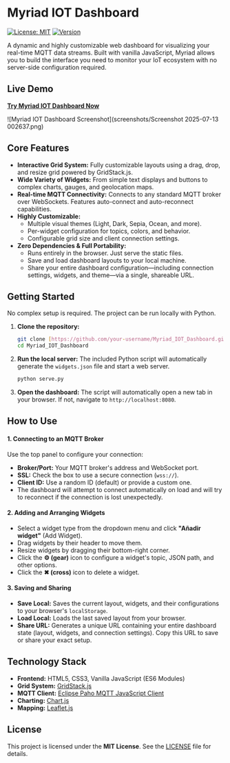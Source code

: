 # Myriad IOT Dashboard

[![License: MIT](https://img.shields.io/badge/License-MIT-yellow.svg)](https://opensource.org/licenses/MIT)
[![Version](https://img.shields.io/badge/version-1.0.0-blue.svg)](https://github.com/your-username/Myriad_IOT_Dashboard)

A dynamic and highly customizable web dashboard for visualizing your real-time MQTT data streams. Built with vanilla JavaScript, Myriad allows you to build the interface you need to monitor your IoT ecosystem with no server-side configuration required.

## Live Demo

**[Try Myriad IOT Dashboard Now](https://nonamedcat.github.io/Myriad_IOT_Dashboard/)**

![Myriad IOT Dashboard Screenshot](screenshots/Screenshot 2025-07-13 002637.png)


## Core Features

-   **Interactive Grid System:** Fully customizable layouts using a drag, drop, and resize grid powered by GridStack.js.
-   **Wide Variety of Widgets:** From simple text displays and buttons to complex charts, gauges, and geolocation maps.
-   **Real-time MQTT Connectivity:** Connects to any standard MQTT broker over WebSockets. Features auto-connect and auto-reconnect capabilities.
-   **Highly Customizable:**
    -   Multiple visual themes (Light, Dark, Sepia, Ocean, and more).
    -   Per-widget configuration for topics, colors, and behavior.
    -   Configurable grid size and client connection settings.
-   **Zero Dependencies & Full Portability:**
    -   Runs entirely in the browser. Just serve the static files.
    -   Save and load dashboard layouts to your local machine.
    -   Share your entire dashboard configuration—including connection settings, widgets, and theme—via a single, shareable URL.

## Getting Started

No complex setup is required. The project can be run locally with Python.

1.  **Clone the repository:**
    ```bash
    git clone [https://github.com/your-username/Myriad_IOT_Dashboard.git](https://github.com/your-username/Myriad_IOT_Dashboard.git)
    cd Myriad_IOT_Dashboard
    ```

2.  **Run the local server:**
    The included Python script will automatically generate the `widgets.json` file and start a web server.
    ```bash
    python serve.py
    ```

3.  **Open the dashboard:**
    The script will automatically open a new tab in your browser. If not, navigate to `http://localhost:8080`.

## How to Use

#### 1. Connecting to an MQTT Broker

Use the top panel to configure your connection:
-   **Broker/Port:** Your MQTT broker's address and WebSocket port.
-   **SSL:** Check the box to use a secure connection (`wss://`).
-   **Client ID:** Use a random ID (default) or provide a custom one.
-   The dashboard will attempt to connect automatically on load and will try to reconnect if the connection is lost unexpectedly.

#### 2. Adding and Arranging Widgets

-   Select a widget type from the dropdown menu and click **"Añadir widget"** (Add Widget).
-   Drag widgets by their header to move them.
-   Resize widgets by dragging their bottom-right corner.
-   Click the **⚙️ (gear)** icon to configure a widget's topic, JSON path, and other options.
-   Click the **✖ (cross)** icon to delete a widget.

#### 3. Saving and Sharing

-   **Save Local:** Saves the current layout, widgets, and their configurations to your browser's `localStorage`.
-   **Load Local:** Loads the last saved layout from your browser.
-   **Share URL:** Generates a unique URL containing your entire dashboard state (layout, widgets, and connection settings). Copy this URL to save or share your exact setup.

## Technology Stack

-   **Frontend:** HTML5, CSS3, Vanilla JavaScript (ES6 Modules)
-   **Grid System:** [GridStack.js](https://gridstackjs.com/)
-   **MQTT Client:** [Eclipse Paho MQTT JavaScript Client](https://www.eclipse.org/paho/index.php?page=clients/js/index.php)
-   **Charting:** [Chart.js](https://www.chartjs.org/)
-   **Mapping:** [Leaflet.js](https://leafletjs.com/)

## License

This project is licensed under the **MIT License**. See the [LICENSE](LICENSE) file for details.
